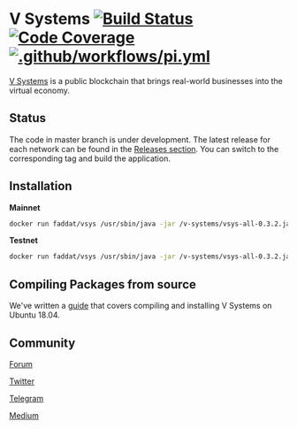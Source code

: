 # V Systems  [![Build Status](https://travis-ci.org/virtualeconomy/v-systems.svg?branch=master)](https://travis-ci.org/virtualeconomy/v-systems) [![Code Coverage](https://codecov.io/gh/virtualeconomy/v-systems/branch/master/graph/badge.svg?sanitize=true)](https://codecov.io/gh/virtualeconomy/v-systems/branch/master)  [![.github/workflows/pi.yml](https://github.com/faddat/v-systems/actions/workflows/pi.yml/badge.svg)](https://github.com/faddat/v-systems/actions/workflows/pi.yml)

[V Systems](https://v.systems) is a public blockchain that brings real-world businesses into the virtual economy. 

## Status

The code in master branch is under development. The latest release for each network can be found in the [Releases section](https://github.com/virtualeconomy/vsys/releases). You can switch to the corresponding tag and build the application.

## Installation

**Mainnet**
```bash
docker run faddat/vsys /usr/sbin/java -jar /v-systems/vsys-all-0.3.2.jar /v-systems/vsys-mainnet.conf
```

**Testnet**
```bash
docker run faddat/vsys /usr/sbin/java -jar /v-systems/vsys-all-0.3.2.jar /v-systems/vsys-testnet.conf
```

## Compiling Packages from source

We've written a [guide](https://github.com/virtualeconomy/v-systems/wiki/Compile-v.systems-from-source-code) that covers compiling and installing V Systems on Ubuntu 18.04.  

## Community

[Forum](https://forum.v.systems/)

[Twitter](https://twitter.com/VSYSCoin)

[Telegram](https://t.me/VSYSOfficialGroup)

[Medium](https://medium.com/vsystems)


